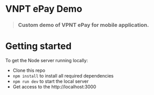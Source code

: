 # VNPT ePay Demo

> ### Custom demo of VPNT ePay for mobile application.

# Getting started

To get the Node server running locally:

- Clone this repo
- `npm install` to install all required dependencies
- `npm run dev` to start the local server
- Get access to the http://localhost:3000
